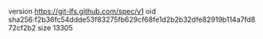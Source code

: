 version https://git-lfs.github.com/spec/v1
oid sha256:f2b36fc54ddde53f83275fb629cf68fe1d2b2b32dfe82919b114a7fd872cf2b2
size 13305

